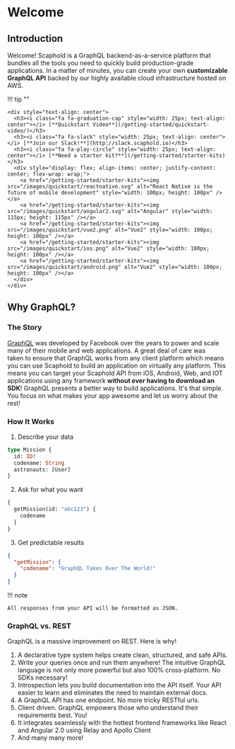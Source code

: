 # Welcome

## Introduction

Welcome! Scaphold is a GraphQL backend-as-a-service platform that bundles all the tools you need to quickly build production-grade applications.
In a matter of minutes, you can create your own **customizable GraphQL API** backed by our highly available cloud infrastructure hosted on AWS.

!!! tip ""

    <div style="text-align: center">
      <h3><i class="fa fa-graduation-cap" style="width: 25px; text-align: center"></i> [**Quickstart Video**](/getting-started/quickstart-video/)</h3>
      <h3><i class="fa fa-slack" style="width: 25px; text-align: center"></i> [**Join our Slack!**](http://slack.scaphold.io)</h3>
      <h3><i class="fa fa-play-circle" style="width: 25px; text-align: center"></i> [**Need a starter kit?**](/getting-started/starter-kits)</h3>
      <div style="display: flex; align-items: center; justify-content: center; flex-wrap: wrap;">
        <a href="/getting-started/starter-kits"><img src="/images/quickstart/reactnative.svg" alt="React Native is the future of mobile development" style="width: 100px; height: 100px" /></a>
        <a href="/getting-started/starter-kits"><img src="/images/quickstart/angular2.svg" alt="Angular" style="width: 115px; height: 115px" /></a>
        <a href="/getting-started/starter-kits"><img src="/images/quickstart/vue2.png" alt="Vue2" style="width: 100px; height: 100px" /></a>
        <a href="/getting-started/starter-kits"><img src="/images/quickstart/ios.png" alt="Vue2" style="width: 100px; height: 100px" /></a>
        <a href="/getting-started/starter-kits"><img src="/images/quickstart/android.png" alt="Vue2" style="width: 100px; height: 100px" /></a>
      </div>
    </div>

## Why GraphQL?

### The Story

[GraphQL](http://graphql.org/) was developed by Facebook over the years to power and scale many of their mobile and web applications. A
great deal of care was taken to ensure that GraphQL works from any client platform which means you can use Scaphold to build an application
on virtually any platform. This means you can target your Scaphold API from iOS, Android, Web, and IOT applications using any framework
**without ever having to download an SDK**! GraphQL presents a better way to build applications. It's that simple. You focus on what makes
your app awesome and let us worry about the rest!

### How It Works

1. Describe your data
```graphql
type Mission {
  id: ID!
  codename: String
  astronauts: [User]
}
```

2. Ask for what you want
```graphql
{
  getMission(id: "abc123") {
    codename
  }
}
```

3. Get predictable results
```json
{
  "getMission": {
    "codename": "GraphQL Takes Over The World!"
  }
}
```

!!! note

    All responses from your API will be formatted as JSON.

### GraphQL vs. REST

GraphQL is a massive improvement on REST. Here is why!

1. A declarative type system helps create clean, structured, and safe APIs.
2. Write your queries once and run them anywhere! The intuitive GraphQL language is not only more powerful but also 100% cross-platform. No SDKs necessary!
3. Introspection lets you build documentation into the API itself. Your API easier to learn and eliminates the need to maintain external docs.
4. A GraphQL API has one endpoint. No more tricky RESTful urls.
5. Client driven. GraphQL empowers those who understand their requirements best. You!
6. It integrates seamlessly with the hottest frontend frameworks like React and Angular 2.0 using Relay and Apollo Client
7. And many many more!
